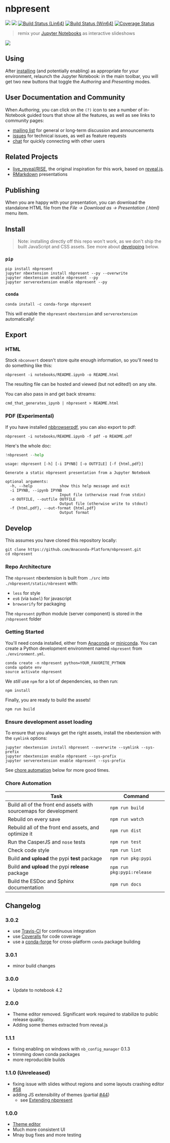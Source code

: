 
# nbpresent

[![](https://anaconda.org/anaconda-nb-extensions/nbpresent/badges/installer/conda.svg
)](https://anaconda.org/anaconda-nb-extensions/nbpresent) [![](https://img.shields.io/pypi/v/nbpresent.svg)](https://pypi.python.org/pypi/nbpresent)
[![Build Status (Lin64)](https://travis-ci.org/Anaconda-Platform/nbpresent.svg)](https://travis-ci.org/Anaconda-Platform/nbpresent) [![Build Status (Win64)](https://ci.appveyor.com/api/projects/status/aa6g8ya0oy1m6r9r?svg=true)](https://ci.appveyor.com/project/bollwyvl/nbpresent)
[![Coverage Status](https://coveralls.io/repos/github/Anaconda-Platform/nbpresent/badge.svg?branch=master)](https://coveralls.io/github/Anaconda-Platform/nbpresent?branch=master)

> remix your [Jupyter Notebooks](http://jupyter.org) as interactive slideshows

![](./screenshot.png)

## Using
After [installing](#install) (and potentially enabling) as appropriate for your environment, relaunch the Jupyter Notebook: in the main toolbar, you will get two new buttons that toggle the _Authoring_ and _Presenting_ modes.

## User Documentation and Community
When _Authoring_, you can click on the `(?)` icon to see a number of in-Notebook guided tours that show all the features, as well as see links to community pages:

- [mailing list](https://groups.google.com/forum/#!forum/nbpresent) for general or long-term discussion and announcements
- [issues](https://github.com/Anaconda-Platform/nbpresent/issues) for technical issues, as well as feature requests
- [chat](https://gitter.im/Anaconda-Platform/nbpresent) for quickly connecting with other users

## Related Projects
- [live_reveal/RISE](https://github.com/damianavila/RISE), the original inspiration for this work, based on [reveal.js](https://github.com/hakimel/reveal.js/).
- [RMarkdown](http://rmarkdown.rstudio.com/ioslides_presentation_format.html) presentations

## Publishing
When you are happy with your presentation, you can download the standalone HTML file from the _File -> Download as -> Presentation (.html)_ menu item.

## Install

> Note: installing directly off this repo won't work, as we don't ship the built JavaScript and CSS assets. See more about [developing](#develop) below.

### `pip`
```shell
pip install nbpresent
jupyter nbextension install nbpresent --py --overwrite
jupyter nbextension enable nbpresent --py
jupyter serverextension enable nbpresent --py
```

### `conda`
```shell
conda install -c conda-forge nbpresent
```

This will enable the `nbpresent` `nbextension` and `serverextension` automatically!

## Export
### HTML
Stock `nbconvert` doesn't store quite enough information, so you'll need to do something like this:
```shell
nbpresent -i notebooks/README.ipynb -o README.html
```
The resulting file can be hosted and viewed (but not edited!) on any site.

You can also pass in and get back streams:
```shell
cmd_that_generates_ipynb | nbpresent > README.html
```

### PDF (Experimental)
If you have installed [nbbrowserpdf](https://github.com/Anaconda-Platform/nbbrowserpdf), you can also export to pdf:
```shell
nbpresent -i notebooks/README.ipynb -f pdf -o README.pdf
```

Here's the whole doc:


```python
!nbpresent --help
```

    usage: nbpresent [-h] [-i IPYNB] [-o OUTFILE] [-f {html,pdf}]
    
    Generate a static nbpresent presentation from a Jupyter Notebook
    
    optional arguments:
      -h, --help            show this help message and exit
      -i IPYNB, --ipynb IPYNB
                            Input file (otherwise read from stdin)
      -o OUTFILE, --outfile OUTFILE
                            Output file (otherwise write to stdout)
      -f {html,pdf}, --out-format {html,pdf}
                            Output format


## Develop
This assumes you have cloned this repository locally:
```
git clone https://github.com/Anaconda-Platform/nbpresent.git
cd nbpresent
```

### Repo Architecture

The `nbpresent` nbextension is built from `./src` into `./nbpresent/static/nbresent` with:
- `less` for style
- `es6` (via `babel`) for javascript
- `browserify` for packaging

The `nbpresent` python module (server component) is stored in the `/nbpresent` folder

### Getting Started
You'll need conda installed, either from [Anaconda](https://www.continuum.io/downloads) or [miniconda](http://conda.pydata.org/miniconda.html). You can create a Python development environment named `nbpresent` from `./environment.yml`.

```shell
conda create -n nbpresent python=YOUR_FAVORITE_PYTHON
conda update env
source activate nbpresent
```

We _still_ use `npm` for a lot of dependencies, so then run:
```shell
npm install
```

Finally, you are ready to build the assets!
```shell
npm run build
```

### Ensure development asset loading
To ensure that you always get the right assets, install the nbextension with the `symlink` options:
```shell
jupyter nbextension install nbpresent --overwrite --symlink --sys-prefix
jupyter nbextension enable nbpresent --sys-prefix
jupyter serverextension enable nbpresent --sys-prefix
```

See [chore automation](#chore-automation) below for more good times.

### Chore Automation
| Task | Command |
|------|---------|
| Build all of the front end assets with sourcemaps for development | `npm run build` |
| Rebuild on every save | `npm run watch` |
| Rebuild all of the front end assets, and optimize it | `npm run dist` |
| Run the CasperJS and `nose` tests  | `npm run test` |
| Check code style |  `npm run lint` |
| Build **and upload** the pypi **test** package | `npm run pkg:pypi` |
| Build **and upload** the pypi **release** package | `npm run pkg:pypi:release` |
| Build the ESDoc and Sphinx documentation | `npm run docs` |

## Changelog

### 3.0.2
- use [Travis-CI](https://travis-ci.org/Anaconda-Platform/nbpresent) for continuous integration
- use [Coveralls](https://coveralls.io/github/Anaconda-Platform/nbpresent) for code coverage
- use a [conda-forge](https://github.com/conda-forge/nbpresent-feedstock) for cross-platform `conda` package building

### 3.0.1
- minor build changes

### 3.0.0
- Update to notebook 4.2

### 2.0.0
- Theme editor removed. Significant work required to stabilize to public release quality.
- Adding some themes extracted from reveal.js

### 1.1.1
- fixing enabling on windows with `nb_config_manager` 0.1.3
- trimming down conda packages
- more reproducible builds

### 1.1.0 (Unreleased)
- fixing issue with slides without regions and some layouts crashing editor [#58](https://github.com/Anaconda-Platform/nbpresent/issues/58)
- adding JS extensibility of themes (partial [#44](https://github.com/Anaconda-Platform/nbpresent/issues/44))
  - see [Extending nbpresent](https://github.com/Anaconda-Platform/nbpresent/blob/master/notebooks/Extending%20nbpresent.ipynb)

### 1.0.0
- [Theme editor](https://github.com/Anaconda-Platform/nbpresent/pull/41)
- Much more consistent UI
- Mnay bug fixes and more testing
